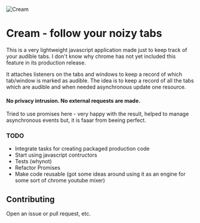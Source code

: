 ![Cream](http://i.imgur.com/78lqwrj.jpg)

# Cream - follow your noizy tabs

This is a very lightweight javascript application made just to keep track of your audible tabs. I don't know why chrome has not yet included this feature in its production release. 

It attaches listeners on the tabs and windows to keep a record of which tab/window is marked as audible. The idea is to keep a record of all the tabs which are audible and when needed asynchronous update one resource. 

#### No privacy intrusion. No external requests are made. 

Tried to use promises here - very happy with the result, helped to manage asynchronous events but, it is faaar from beeing perfect. 

### TODO 

+ Integrate tasks for creating packaged production code
+ Start using javascript contructors
+ Tests (whynot)
+ Refactor Promises 
+ Make code reusable (got some ideas around using it as an engine for some sort of chrome youtube mixer)

## Contributing

Open an issue or pull request, etc.
